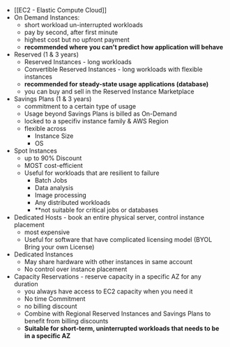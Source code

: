 - [[EC2 - Elastic Compute Cloud]]
- On Demand Instances: 
	- short workload un-interrupted workloads
	- pay by second, after first minute
	- highest cost but no upfront payment
	- **recommended where you can't predict how application will behave**
- Reserved (1 & 3 years)
	- Reserved Instances - long workloads
	- Convertible Reserved Instances - long workloads with flexible instances
	- **recommended for steady-state usage applications (database)**
	- you can buy and sell in the Reserved Instance Marketplace
- Savings Plans (1 & 3 years)
	- commitment to a certain type of usage
	- Usage beyond Savings Plans is billed as On-Demand
	- locked to a specifiv instance family & AWS Region
	- flexible across
		- Instance Size
		- OS
- Spot Instances
	- up to 90% Discount
	- MOST cost-efficient
	- Useful for workloads that are resilient to failure
		- Batch Jobs
		- Data analysis
		- Image processing
		- Any distributed workloads
		- **not suitable for critical jobs or databases
- Dedicated Hosts - book an entire physical server, control instance placement
	- most expensive
	- Useful for software that have complicated licensing model (BYOL Bring your own License)
- Dedicated Instances
	- May share hardware with other instances in same account
	- No control over instance placement
- Capacity Reservations - reserve capacity in a specific AZ for any duration
	- you always have access to EC2 capacity when you need it
	- No time Commitment
	- no billing discount
	- Combine with Regional Reserved Instances and Savings Plans to benefit from billing discounts
	- **Suitable for short-term, uninterrupted workloads that needs to be in a specific AZ**